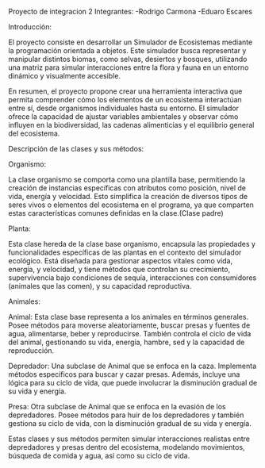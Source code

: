 Proyecto de integracion 2
Integrantes:
-Rodrigo Carmona
-Eduaro Escares


Introducción: 

El proyecto consiste en desarrollar un Simulador de Ecosistemas mediante la programación orientada a objetos. Este simulador busca representar y manipular distintos biomas, como selvas, desiertos y bosques, utilizando una matriz para simular interacciones entre la flora y fauna en un entorno dinámico y visualmente accesible.

En resumen, el proyecto propone crear una herramienta interactiva que permita comprender cómo los elementos de un ecosistema interactúan entre sí, desde organismos individuales hasta su entorno. El simulador ofrece la capacidad de ajustar variables ambientales y observar cómo influyen en la biodiversidad, las cadenas alimenticias y el equilibrio general del ecosistema.


Descripción de las clases y sus métodos:

Organismo:

La clase organismo se comporta como una plantilla base, permitiendo la creación de instancias específicas con atributos como posición, nivel de vida, energía y velocidad. Esto simplifica la creación de diversos tipos de seres vivos o elementos del ecosistema en el programa, ya que comparten estas características comunes definidas en la clase.(Clase padre)

Planta: 

Esta clase hereda de la clase base organismo, encapsula las propiedades y funcionalidades específicas de las plantas en el contexto del simulador ecológico. Está diseñada para gestionar aspectos vitales como vida, energía, y velocidad, y tiene métodos que controlan su crecimiento, supervivencia bajo condiciones de sequía, interacciones con consumidores (animales que las comen), y su capacidad reproductiva.

Animales:

Animal: Esta clase base representa a los animales en términos generales. Posee métodos para moverse aleatoriamente, buscar presas y fuentes de agua, alimentarse, beber y reproducirse. También controla el ciclo de vida del animal, gestionando su vida, energía, hambre, sed y la capacidad de reproducción.

Depredador: Una subclase de Animal que se enfoca en la caza. Implementa métodos específicos para buscar y cazar presas. Además, incluye una lógica para su ciclo de vida, que puede involucrar la disminución gradual de su vida y energía.

Presa: Otra subclase de Animal que se enfoca en la evasión de los depredadores. Posee métodos para huir de los depredadores y también gestiona su ciclo de vida, con la disminución gradual de su vida y energía.

Estas clases y sus métodos permiten simular interacciones realistas entre depredadores y presas dentro del ecosistema, modelando movimientos, búsqueda de comida y agua, así como su ciclo de vida.

